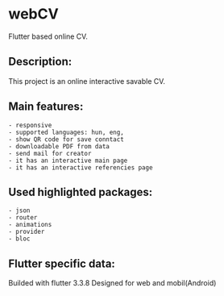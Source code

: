 # webCV

Flutter based online CV.

## Description:

This project is an online interactive savable CV.

## Main features:
    - responsive
    - supported languages: hun, eng,
    - show QR code for save conntact
    - downloadable PDF from data
    - send mail for creator
    - it has an interactive main page
    - it has an interactive referencies page  

## Used highlighted packages:
    - json
    - router
    - animations
    - provider
    - bloc

## Flutter specific data:

Builded with flutter 3.3.8
Designed for web and mobil(Android)
